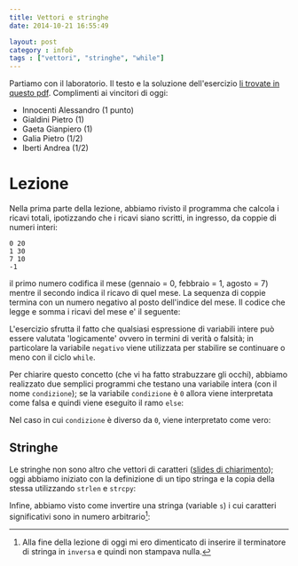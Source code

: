 ```yaml
---
title: Vettori e stringhe
date: 2014-10-21 16:55:49

layout: post
category : infob 
tags : ["vettori", "stringhe", "while"] 
---
```


Partiamo con il laboratorio. Il testo e la soluzione dell'esercizio [li trovate in questo pdf](https://dl.dropboxusercontent.com/u/5867765/slides-informatica-b/laboratorio_21ottobre_con_soluzione.pdf). Complimenti ai vincitori di oggi:

* Innocenti Alessandro (1 punto)
* Gialdini Pietro (1)
* Gaeta Gianpiero (1)
* Galia Pietro (1/2)
* Iberti Andrea (1/2)


# Lezione

Nella prima parte della lezione, abbiamo rivisto il programma che calcola i ricavi totali, ipotizzando che i ricavi siano scritti, in ingresso, da coppie di numeri interi:

    0 20
    1 30
    7 10
    -1

il primo numero codifica il mese (gennaio = 0, febbraio = 1, agosto = 7) mentre il secondo indica il ricavo di 
quel mese. La sequenza di coppie termina con un numero negativo al posto dell'indice del mese. Il codice che legge e somma i ricavi del mese e' il seguente:

<script src="http://ideone.com/e.js/ZBuE5y" type="text/javascript" ></script>

L'esercizio sfrutta il fatto che qualsiasi espressione di variabili intere può essere valutata 'logicamente' ovvero in termini di verità o falsità; in particolare la variabile `negativo` viene utilizzata per stabilire se continuare o meno con il ciclo `while`. 

Per chiarire questo concetto (che vi ha fatto strabuzzare gli occhi), abbiamo realizzato due semplici programmi che testano una variabile intera (con il nome `condizione`); se la variabile `condizione` è `0` allora viene interpretata come falsa e quindi viene eseguito il ramo `else`:

<script src="http://ideone.com/e.js/h5Cpl5" type="text/javascript" ></script>

Nel caso in cui `condizione` è diverso da `0`, viene interpretato come vero:

<script src="http://ideone.com/e.js/ihPKIS" type="text/javascript" ></script>

## Stringhe 

Le stringhe non sono altro che vettori di caratteri ([slides di chiarimento](https://dl.dropboxusercontent.com/u/5867765/slides-informatica-b/06_stringhe.pdf)); oggi abbiamo iniziato con la definizione di un tipo stringa e la copia della stessa utilizzando `strlen` e `strcpy`:

<script src="http://ideone.com/e.js/iqpZV6" type="text/javascript" ></script>

Infine, abbiamo visto come invertire una stringa (variable `s`) i cui caratteri significativi sono in numero arbitrario[^1]:

<script src="http://ideone.com/e.js/LzS4PL" type="text/javascript" ></script>


 [^1]: Alla fine della lezione di oggi mi ero dimenticato di inserire il terminatore di stringa in `inversa` e quindi non stampava nulla. 